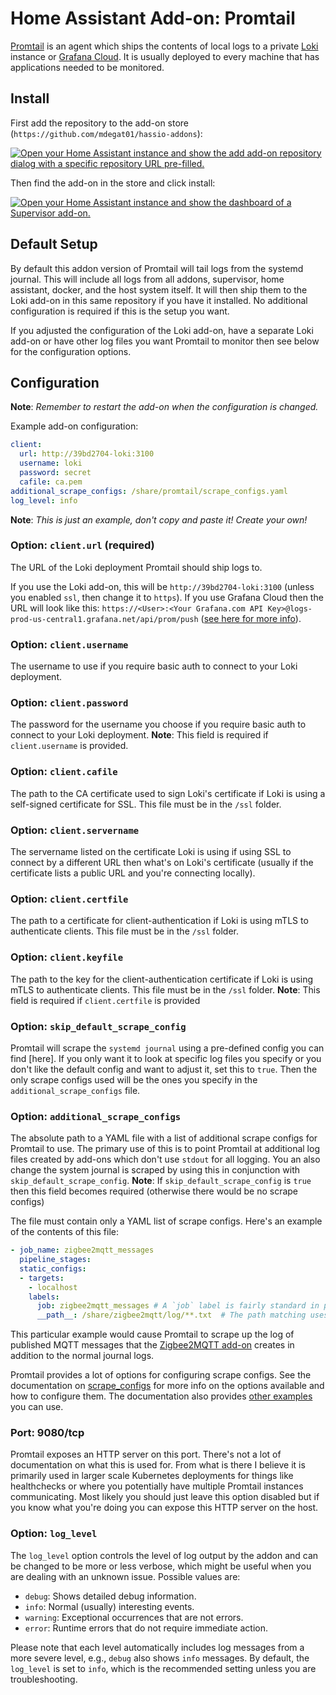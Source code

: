 
# Home Assistant Add-on: Promtail

[Promtail](https://grafana.com/docs/loki/latest/clients/promtail/) is an agent
which ships the contents of local logs to a private [Loki](https://grafana.com/oss/loki)
instance or [Grafana Cloud](https://grafana.com/products/cloud/). It is usually
deployed to every machine that has applications needed to be monitored.

## Install

First add the repository to the add-on store (`https://github.com/mdegat01/hassio-addons`):

[![Open your Home Assistant instance and show the add add-on repository dialog with a specific repository URL pre-filled.](https://my.home-assistant.io/badges/supervisor_add_addon_repository.svg)](https://my.home-assistant.io/redirect/supervisor_add_addon_repository/?repository_url=https%3A%2F%2Fgithub.com%2Fmdegat01%2Fhassio-addons)

Then find the add-on in the store and click install:

[![Open your Home Assistant instance and show the dashboard of a Supervisor add-on.](https://my.home-assistant.io/badges/supervisor_addon.svg)](https://my.home-assistant.io/redirect/supervisor_addon/?addon=39bd2704_promtail)

## Default Setup

By default this addon version of Promtail will tail logs from the systemd
journal. This will include all logs from all addons, supervisor, home assistant,
docker, and the host system itself. It will then ship them to the Loki add-on in
this same repository if you have it installed. No additional configuration is
required if this is the setup you want.

If you adjusted the configuration of the Loki add-on, have a separate Loki
add-on or have other log files you want Promtail to monitor then see below for
the configuration options.

## Configuration

**Note**: _Remember to restart the add-on when the configuration is changed._

Example add-on configuration:
```yaml
client:
  url: http://39bd2704-loki:3100
  username: loki
  password: secret
  cafile: ca.pem
additional_scrape_configs: /share/promtail/scrape_configs.yaml
log_level: info
```
**Note**: _This is just an example, don't copy and paste it! Create your own!_


### Option: `client.url` (required)

The URL of the Loki deployment Promtail should ship logs to.

If you use the Loki add-on, this will be `http://39bd2704-loki:3100` (unless you
enabled `ssl`, then change it to `https`). If you use Grafana Cloud then the URL
will look like this: `https://<User>:<Your Grafana.com API Key>@logs-prod-us-central1.grafana.net/api/prom/push`
([see here for more info](https://grafana.com/docs/grafana-cloud/quickstart/logs_promtail_linuxnode/)).

### Option: `client.username`

The username to use if you require basic auth to connect to your Loki deployment.

### Option: `client.password`

The password for the username you choose if you require basic auth to connect to
your Loki deployment. **Note**: This field is required if `client.username` is
provided.

### Option: `client.cafile`

The path to the CA certificate used to sign Loki's certificate if Loki is using
a self-signed certificate for SSL. This file must be in the `/ssl` folder.

### Option: `client.servername`

The servername listed on the certificate Loki is using if using SSL to connect
by a different URL then what's on Loki's certificate (usually if the certificate
lists a public URL and you're connecting locally).

### Option: `client.certfile`

The path to a certificate for client-authentication if Loki is using mTLS to
authenticate clients. This file must be in the `/ssl` folder.

### Option: `client.keyfile`

The path to the key for the client-authentication certificate if Loki is using
mTLS to authenticate clients. This file must be in the `/ssl` folder. **Note**:
This field is required if `client.certfile` is provided

### Option: `skip_default_scrape_config`

Promtail will scrape the `systemd journal` using a pre-defined config you can
find [here]. If you only want it to look at specific log files you specify or
you don't like the default config and want to adjust it, set this to `true`.
Then the only scrape configs used will be the ones you specify in the
`additional_scrape_configs` file.

### Option: `additional_scrape_configs`

The absolute path to a YAML file with a list of additional scrape configs for
Promtail to use. The primary use of this is to point Promtail at additional log
files created by add-ons which don't use `stdout` for all logging. You an also
change the system journal is scraped by using this in conjunction with
`skip_default_scrape_config`. **Note**: If `skip_default_scrape_config` is `true`
then this field becomes required (otherwise there would be no scrape configs)

The file must contain only a YAML list of scrape configs. Here's an example of the contents of this file:
```yaml
- job_name: zigbee2mqtt_messages
  pipeline_stages:
  static_configs:
  - targets:
    - localhost
    labels:
      job: zigbee2mqtt_messages # A `job` label is fairly standard in prometheus and useful for linking metrics and logs.
      __path__: /share/zigbee2mqtt/log/**.txt  # The path matching uses a third party library: https://github.com/bmatcuk/doublestar
```
This particular example would cause Promtail to scrape up the log of published
MQTT messages that the [Zigbee2MQTT add-on](https://github.com/zigbee2mqtt/hassio-zigbee2mqtt)
creates in addition to the normal journal logs.

Promtail provides a lot of options for configuring scrape configs. See the
documentation on [scrape_configs](https://grafana.com/docs/loki/latest/clients/promtail/configuration/#scrape_configs)
for more info on the options available and how to configure them. The
documentation also provides [other examples](https://grafana.com/docs/loki/latest/clients/promtail/configuration/#example-static-config)
you can use.

### Port: 9080/tcp

Promtail exposes an HTTP server on this port. There's not a lot of documentation
on what this is used for. From what is there I believe it is primarily used in
larger scale Kubernetes deployments for things like healthchecks or where you
potentially have multiple Promtail instances communicating. Most likely you
should just leave this option disabled but if you know what you're doing you
can expose this HTTP server on the host.

### Option: `log_level`

The `log_level` option controls the level of log output by the addon and can
be changed to be more or less verbose, which might be useful when you are
dealing with an unknown issue. Possible values are:

- `debug`: Shows detailed debug information.
- `info`: Normal (usually) interesting events.
- `warning`: Exceptional occurrences that are not errors.
- `error`: Runtime errors that do not require immediate action.

Please note that each level automatically includes log messages from a
more severe level, e.g., `debug` also shows `info` messages. By default,
the `log_level` is set to `info`, which is the recommended setting unless
you are troubleshooting.

